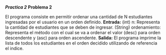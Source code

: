 ***Practica 2***
 
__Problema 2__

El programa consiste en permitir ordenar una cantidad de N estudiantes ingresadas por el usuario en un orden definido. 
**Entrada:**
  (int) n: Representa la cantidad de estudiantes que se deben de ingresar.
  (String) ordenamiento: Representa el método con el cual se va a ordenar el valor (desc) para orden descendente y (asc) para orden ascendente.
**Salida:**
  El programa imprime la lista de todos los estudiantes en el orden decidido utilizando de referencia el indice.
 
